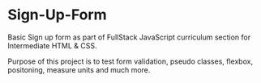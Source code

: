 # Sign-Up-Form
<p>Basic Sign up form as part of FullStack JavaScript curriculum section for <bold>Intermediate HTML & CSS</bold>.</p>
<p>Purpose of this project is to test form validation, pseudo classes, flexbox, positoning, measure units and much more.</p>
